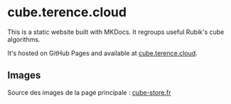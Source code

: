 # cube.terence.cloud

This is a static website built with MKDocs. It regroups useful Rubik's cube algorithms.

It's hosted on GitHub Pages and available at [cube.terence.cloud](https://cube.terence.cloud).

## Images

Source des images de la page principale : [cube-store.fr](https://www.cube-store.fr/blogs/blog-rubiks-cubes/tous-les-differents-types-de-rubiks-cube-et-twisty-puzzles)
